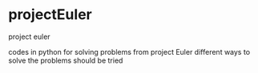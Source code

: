 # projectEuler
project euler

codes in python for solving problems from project Euler
different ways to solve the problems should be tried